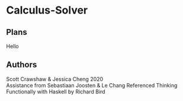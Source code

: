 # Calculus-Solver
## Plans
Hello

## Authors
Scott Crawshaw & Jessica Cheng 2020  
Assistance from Sebastiaan Joosten & Le Chang
Referenced Thinking Functionally with Haskell by Richard Bird